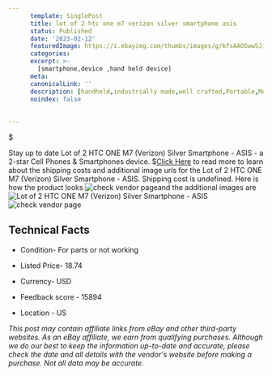 ```yaml
---
      template: SinglePost
      title: lot of 2 htc one m7 verizon silver smartphone asis
      status: Published
      date: '2023-02-12'
      featuredImage: https://i.ebayimg.com/thumbs/images/g/kfsAAOSww5Ji6VXo/s-l225.jpg
      categories: 
      excerpt: >-
        [smartphone,device ,hand held device]
      meta:
      canonicalLink: ''
      description: [handheld,industrially made,well crafted,Portable,Mobile,Compact,Convenient,Lightweight,Maneuverable,Man-portable,Miniature,Carriable,Hand-held,Light,Holdable,Transportable,Mobile device,Pocket-sized,On-the-go,Wireless,Cordless,Compact size,Convenient size, smartphone,device ,hand held device]
      noindex: false
      
        
---
```

$

Stay up to date Lot of 2 HTC ONE M7 (Verizon) Silver Smartphone - ASIS - a 2-star Cell Phones & Smartphones device.
$[Click Here](https://www.ebay.com/itm/134172494227?hash=item1f3d4dc993%3Ag%3AkfsAAOSww5Ji6VXo&mkevt=1&mkcid=1&mkrid=711-53200-19255-0&campid=%253CePNCampaignId%253E&customid=%253CreferenceId%253E&toolid=10049) to read more to learn about the shipping costs and additional image urls for the Lot of 2 HTC ONE M7 (Verizon) Silver Smartphone - ASIS. Shipping cost is undefined. Here is how the product looks ![check vendor page](https://i.ebayimg.com/thumbs/images/g/kfsAAOSww5Ji6VXo/s-l225.jpg)and the additional images are![Lot of 2 HTC ONE M7 (Verizon) Silver Smartphone - ASIS](https://i.ebayimg.com/images/g/kfsAAOSww5Ji6VXo/s-l1600.jpg)![check vendor page](https://origin-galleryplus.ebayimg.com/ws/web/134172494227_2_0_1/225x225.jpg,https://origin-galleryplus.ebayimg.com/ws/web/134172494227_3_0_1/225x225.jpg,https://origin-galleryplus.ebayimg.com/ws/web/134172494227_4_0_1/225x225.jpg)



 ## Technical Facts 



     
      

 - Condition- For parts or not working 


      

 - Listed Price- 18.74 


      

 - Currency- USD 


      

 - Feedback score - 15894 


      

 - Location - US 


      
      

 *_This post may contain affiliate links from eBay and other third-party websites. As an eBay affiliate, we earn from qualifying purchases. Although we do our best to keep the information up-to-date and accurate, please check the date and all details with the vendor's website before making a purchase. Not all data may be accurate._*






